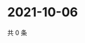 # 2021-10-06

共 0 条

<!-- BEGIN WEIBO -->
<!-- 最后更新时间 Wed Oct 06 2021 08:49:12 GMT+0800 (China Standard Time) -->

<!-- END WEIBO -->
